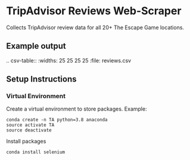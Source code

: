 # TripAdvisor Reviews Web-Scraper

Collects TripAdvisor review data for all 20+ The Escape Game locations.

## Example output
.. csv-table::
    :widths: 25 25 25 25
    :file: reviews.csv

## Setup Instructions
### Virtual Environment
Create a virtual environment to store packages. Example:
```
conda create -n TA python=3.8 anaconda
source activate TA
source deactivate
```
Install packages
```
conda install selenium
```
